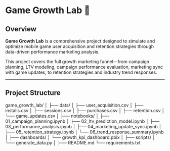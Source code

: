 # Game Growth Lab 🚀

## Overview

**Game Growth Lab** is a comprehensive project designed to simulate and optimize mobile game user acquisition and retention strategies through data-driven performance marketing analysis.

This project covers the full growth marketing funnel—from campaign planning, LTV modeling, campaign performance evaluation, marketing sync with game updates, to retention strategies and industry trend responses.

---

## Project Structure

game_growth_lab/
│
├── data/
│ ├── user_acquisition.csv
│ ├── installs.csv
│ ├── sessions.csv
│ ├── purchases.csv
│ ├── retention.csv
│ └── game_updates.csv
│
├── notebooks/
│ ├── 01_campaign_planning.ipynb
│ ├── 02_ltv_prediction_model.ipynb
│ ├── 03_performance_analysis.ipynb
│ ├── 04_marketing_update_sync.ipynb
│ ├── 05_retention_strategy.ipynb
│ └── 06_trend_response_summary.ipynb
│
├── dashboards/
│ └── growth_kpi_dashboard.pbix
│
├── scripts/
│ └── generate_data.py
│
├── README.md
└── requirements.txt


